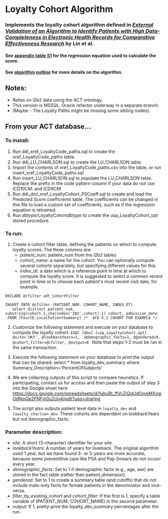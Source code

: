 # Loyalty Cohort Algorithm
### Implements the loyalty cohort algorithm defined in [*External Validation of an Algorithm to Identify Patients with High Data-Completeness in Electronic Health Records for Comparative Effectiveness Research*](https://pubmed.ncbi.nlm.nih.gov/32099479/) by Lin et al.

#### See [appendix table S1](https://www.dovepress.com/get_supplementary_file.php?f=232540.docx) for the regression equation used to calculate the score.
#### See [algorithm outline](https://github.com/i2b2plugins/loyalty_cohort/blob/main/ALGORITHM_README.md) for more details on the algorithm.

## Notes:
* Relies on i2b2 data using the ACT ontology.
* This version is MSSQL. Oracle refactor underway in a separate branch.
* (Maybe - The Loyalty Paths might be missing some sibling nodes).

## From your ACT database...

### To install:
1) Run ddl_xref_LoyaltyCode_paths.sql to create the xref_LoyaltyCode_paths table.
2) Run ddl_LU_CHARLSON.sql to create the LU_CHARLSON table.
4) Import the contents of xref_LoyaltyCode_paths.csv into the table, or run insert_xref_LoyaltyCode_paths.sql
5) Run insert_LU_CHARLSON.sql to populate the LU_CHARLSON table. Replace the prefix in the code pattern column if your data do not use ICD10CM: and ICD9CM:
6) Run ddl_dml_xref_LoyaltyCohort_PSCoeff.sql to create and load the Predicted Score coefficients table. The coefficients can be changed in this file to load a custom set of coefficients, such as if the regression equation is retrained.
7) Run *dbtype*/LoyaltyCohort*dbtype* to create the usp_LoyaltyCohort_opt stored procedure.

### To run:

1) Create a cohort filter table, defining the patients on which to compute loyalty scores. The three columns are:
	* *patient_num*: patient_num from the i2b2 tables
	* *cohort_name*: a name for the cohort. You can optionally compute several cohorts separately, but specifying different values for this.
	* *index_dt*: a date which is a reference point in time at which to compute the loyalty score. It is suggested to select a common recent point in time or to choose each patient's most recent visit date, for example.
```
DECLARE @cfilter udt_CohortFilter

INSERT INTO @cfilter (PATIENT_NUM, COHORT_NAME, INDEX_DT)
   select distinct patient_num, substring(cohort,1,charindex('202',cohort)-1) cohort, admission_date 
 FROM [FourCE_LocalPatientSummary] /*  4CE X.2 COHORT FOR EXAMPLE */
```
2) Customize the following statement and execute on your database to compute the loyalty cohort.
		 ``EXEC [dbo].[usp_LoyaltyCohort_opt] @site='UKY', @lookbackYears=1,  @demographic_facts=1, @gendered=0,  @cohort_filter=@cfilter, @output=0 ``
  Note that steps 1-2 must be run in the same transaction.
3) Execute the following statement on your database to print the output that can be shared:
	select * from loyalty_dev_summary where Summary_Description='PercentOfSubjects'

4) We are collecting outputs of this script to compare heuristics. If participating, contact us for access and then paste the output of step 3 into the Google sheet here:
https://docs.google.com/spreadsheets/d/1ubuRt_ffVcZiQgUdOmeMXxgjOdfkpQe2FNFyt0u2Un4/edit?usp=sharing

5) The script also outputs patient level data in `loyalty_dev` and `loyalty_charlson_dev`. These cohorts are dependent on lookbackYears but not demographic_facts.

### Parameter description:
* *site*: A short (3-character) identifier for your site.
* *lookbackYears*: A number of years for lookback. The original algorithm used 1 year, but we have found 3- or 5-years are more accurate, because some preventitive care like PSA and Pap Smears do not occurr every year.
* *demographic_facts*: Set to 1 if demographic facts (e.g., age, sex) are stored in the fact table (rather than patient_dimension).
* *gendered*: Set to 1 to create a summary table (and cutoffs) that do not include male-only facts for female patients in the denominator and vice-versa.
* *filter_by_existing_cohort* and *cohort_filter*: If the first is 1, specify a table variable of (PATIENT_NUM, COHORT_NAME) in the second parameter.
* *output*: If 1, pretty-print the loyalty_dev_summary percentages after the run.
